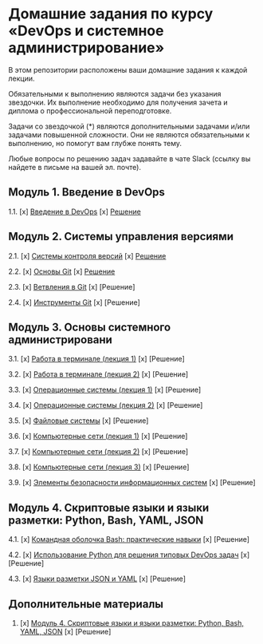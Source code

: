 # Домашние задания по курсу «DevOps и системное администрирование»


В этом репозитории расположены ваши домашние задания к каждой лекции. 

Обязательными к выполнению являются задачи без указания звездочки. Их выполнение необходимо для получения зачета и диплома о профессиональной переподготовке.

Задачи со звездочкой (*) являются дополнительными задачами и/или задачами повышенной сложности. Они не являются обязательными к выполнению, но помогут вам глубже понять тему.

Любые вопросы по решению задач задавайте в чате Slack (ссылку вы найдете в письме на вашей эл. почте).

## Модуль 1. Введение в DevOps

1.1. [x] [Введение в DevOps](01-intro-01/todo/README.md)
	 [x] [Решение](01-intro-01/README.md)

## Модуль 2. Системы управления версиями

2.1. [x] [Системы контроля версий](02-git-01-vcs/todo/README.md)
	[x] [Решение](02-git-01-vcs/README.md)
	
2.2. [x] [Основы Git](02-git-02-base/todo/README.md)
	[x] [Решение](02-git-02-base/README.md)
	
2.3. [x] [Ветвления в Git](02-git-03-branching/todo/README.md)
	[x] [Решение]
	
2.4. [x] [Инструменты Git](02-git-04-tools/todo/README.md)
	[x] [Решение]
	
## Модуль 3. Основы системного администрировани

3.1. [x] [Работа в терминале (лекция 1)](03-sysadmin-01-terminal/todo/README.md)
	[x] [Решение]
	
3.2. [x] [Работа в терминале (лекция 2)](03-sysadmin-02-terminal/todo/README.md)
	[x] [Решение]
	
3.3. [х] [Операционные системы (лекция 1)](03-sysadmin-03-os/todo/README.md)
	[x] [Решение]
	
3.4. [х] [Операционные системы (лекция 2)](03-sysadmin-04-os/todo/README.md)
	[x] [Решение]
	
3.5. [х] [Файловые системы](https://github.com/netology-code/sysadm-homeworks/tree/devsys10/03-sysadmin-05-fs)
	[x] [Решение]
	
3.6. [x] [Компьютерные сети (лекция 1)](https://github.com/netology-code/sysadm-homeworks/tree/devsys10/03-sysadmin-06-net)
	[x] [Решение]
	
3.7. [х] [Компьютерные сети (лекция 2)](https://github.com/netology-code/sysadm-homeworks/tree/devsys10/03-sysadmin-07-net)
	[x] [Решение]
	
3.8. [х] [Компьютерные сети (лекция 3)](https://github.com/netology-code/sysadm-homeworks/blob/devsys10/03-sysadmin-08-net/README.md)
	[x] [Решение]
	
3.9. [х] [Элементы безопасности информационных систем](https://github.com/netology-code/sysadm-homeworks/tree/devsys10/03-sysadmin-09-security)
	[x] [Решение]
	
## Модуль 4. Скриптовые языки и языки разметки: Python, Bash, YAML, JSON

4.1. [х] [Командная оболочка Bash: практические навыки](04-script-01-bash)
	[x] [Решение]
	
4.2. [x] [Использование Python для решения типовых DevOps задач](04-script-02-py)
	[x] [Решение]
	
4.3. [x] [Языки разметки JSON и YAML](04-script-03-yaml)
	[x] [Решение]
	
## Дополнительные материалы

1. [x] [Модуль 4. Скриптовые языки и языки разметки: Python, Bash, YAML, JSON](https://github.com/netology-code/sysadm-homeworks/tree/master/04-script-03-yaml/additional-info)
	[x] [Решение]